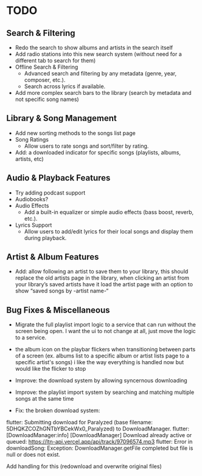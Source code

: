 # TODO

## Search & Filtering
- Redo the search to show albums and artists in the search itself
- Add radio stations into this new search system (without need for a different tab to search for them)
- Offline Search & Filtering
  - Advanced search and filtering by any metadata (genre, year, composer, etc.).
  - Search across lyrics if available.
- Add more complex search bars to the library (search by metadata and not specific song names)

## Library & Song Management
- Add new sorting methods to the songs list page
- Song Ratings
  - Allow users to rate songs and sort/filter by rating.
- Add: a downloaded indicator for specific songs (playlists, albums, artists, etc)

## Audio & Playback Features
- Try adding podcast support
- Audiobooks?
- Audio Effects
  - Add a built-in equalizer or simple audio effects (bass boost, reverb, etc.).
- Lyrics Support
  - Allow users to add/edit lyrics for their local songs and display them during playback.

## Artist & Album Features
- Add: allow following an artist to save them to your library, this should replace the old artists page in the library, when clicking an artist from your library’s saved artists have it load the artist page with an option to show “saved songs by -artist name-“

## Bug Fixes & Miscellaneous
- Migrate the full playlist import logic to a service that can run without the screen being open. I want the ui to not change at all, just move the logic to a service.
- the album icon on the playbar flickers when transitioning between parts of a screen (ex. albums list to a specific album or artist lists page to a specific artist's songs) i like the way everything is handled now but would like the flicker to stop

- Improve: the download system by allowing syncernous downloading
- Improve: the playlist import system by searching and matching multiple songs at the same time

- Fix: the broken download system:

flutter: Submitting download for Paralyzed (base filename: 5DHQKZCOZhGNTbYBCekWx0_Paralyzed) to DownloadManager.
flutter: [DownloadManager:info] [DownloadManager] Download already active or queued: https://ltn-api.vercel.app/api/track/97096574.mp3
flutter: Error in downloadSong: Exception: DownloadManager.getFile completed but file is null or does not exist.

Add handling for this (redownload and overwrite original files)